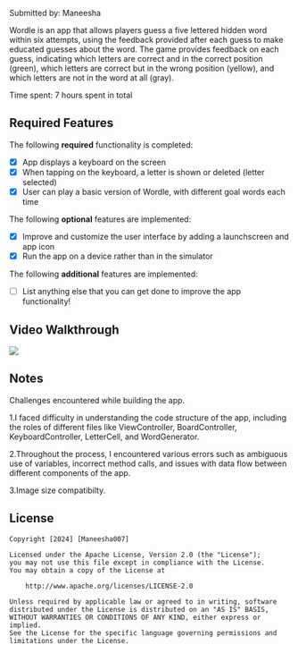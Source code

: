 Submitted by: Maneesha

Wordle is an app that allows players guess a five lettered hidden word within six attempts, using the feedback provided after each guess to make educated guesses about the word. The game provides feedback on each guess, indicating which letters are correct and in the correct position (green), which letters are correct but in the wrong position (yellow), and which letters are not in the word at all (gray).

Time spent: 7 hours spent in total

## Required Features

The following **required** functionality is completed:

 - [x] App displays a keyboard on the screen
 - [x] When tapping on the keyboard, a letter is shown or deleted (letter selected)
 - [x] User can play a basic version of Wordle, with different goal words each time

The following **optional** features are implemented:

 - [x] Improve and customize the user interface by adding a launchscreen and app icon
 - [x] Run the app on a device rather than in the simulator
 
The following **additional** features are implemented:

 - [ ] List anything else that you can get done to improve the app functionality!

## Video Walkthrough

 <div>
    <a href="https://www.loom.com/share/1bd0c4aaf354440fa02a314f1b3801d9">
      <img style="max-width:300px;" src="https://cdn.loom.com/sessions/thumbnails/1bd0c4aaf354440fa02a314f1b3801d9-with-play.gif">
    </a>
  </div>




## Notes

Challenges encountered while building the app.

1.I faced difficulty in understanding the code structure of the app, including the roles of different files like ViewController, BoardController, KeyboardController, LetterCell, and WordGenerator.

2.Throughout the process, I encountered various errors such as ambiguous use of variables, incorrect method calls, and issues with data flow between different components of the app.

3.Image size compatibilty.


## License

    Copyright [2024] [Maneesha007]

    Licensed under the Apache License, Version 2.0 (the "License");
    you may not use this file except in compliance with the License.
    You may obtain a copy of the License at

        http://www.apache.org/licenses/LICENSE-2.0

    Unless required by applicable law or agreed to in writing, software
    distributed under the License is distributed on an "AS IS" BASIS,
    WITHOUT WARRANTIES OR CONDITIONS OF ANY KIND, either express or implied.
    See the License for the specific language governing permissions and
    limitations under the License.
